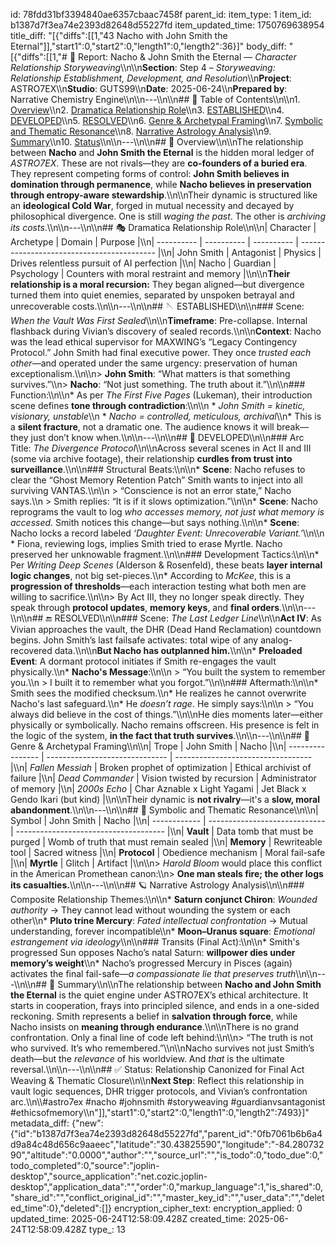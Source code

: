 id: 78fdd31bf3394840ae6357cbaac7458f
parent_id: 
item_type: 1
item_id: b1387d7f3ea74e2393d82648d55227fd
item_updated_time: 1750769638954
title_diff: "[{\"diffs\":[[1,\"43 Nacho with John Smith the Eternal\"]],\"start1\":0,\"start2\":0,\"length1\":0,\"length2\":36}]"
body_diff: "[{\"diffs\":[[1,\"# 📘 Report: Nacho & John Smith the Eternal — *Character Relationship Storyweaving*\\\n\\\n**Section**: Step 4 – *Storyweaving: Relationship Establishment, Development, and Resolution*\\\n**Project**: ASTRO7EX\\\n**Studio**: GUTS99\\\n**Date**: 2025-06-24\\\n**Prepared by**: Narrative Chemistry Engine\\\n\\\n---\\\n\\\n## 📓 Table of Contents\\\n\\\n1. [Overview](#overview)\\\n2. [Dramatica Relationship Role](#dramatica-relationship-role)\\\n3. [ESTABLISHED](#established)\\\n4. [DEVELOPED](#developed)\\\n5. [RESOLVED](#resolved)\\\n6. [Genre & Archetypal Framing](#genre--archetypal-framing)\\\n7. [Symbolic and Thematic Resonance](#symbolic-and-thematic-resonance)\\\n8. [Narrative Astrology Analysis](#narrative-astrology-analysis)\\\n9. [Summary](#summary)\\\n10. [Status](#status)\\\n\\\n---\\\n\\\n## 🧠 Overview\\\n\\\nThe relationship between **Nacho** and **John Smith the Eternal** is the hidden moral ledger of *ASTRO7EX*. These are not rivals—they are **co-founders of a buried era**. They represent competing forms of control: **John Smith believes in domination through permanence**, while **Nacho believes in preservation through entropy-aware stewardship**.\\\n\\\nTheir dynamic is structured like an **ideological Cold War**, forged in mutual necessity and decayed by philosophical divergence. One is still *waging the past*. The other is *archiving its costs*.\\\n\\\n---\\\n\\\n## 🎭 Dramatica Relationship Role\\\n\\\n| Character  | Archetype  | Domain     | Purpose                                    |\\\n| ---------- | ---------- | ---------- | ------------------------------------------ |\\\n| John Smith | Antagonist | Physics    | Drives relentless pursuit of AI perfection |\\\n| Nacho      | Guardian   | Psychology | Counters with moral restraint and memory   |\\\n\\\n**Their relationship is a moral recursion:** They began aligned—but divergence turned them into quiet enemies, separated by unspoken betrayal and unrecoverable costs.\\\n\\\n---\\\n\\\n## 🪡 ESTABLISHED\\\n\\\n### Scene: *When the Vault Was First Sealed*\\\n\\\n**Timeframe**: Pre-collapse. Internal flashback during Vivian’s discovery of sealed records.\\\n\\\n**Context**: Nacho was the lead ethical supervisor for MAXWING’s “Legacy Contingency Protocol.” John Smith had final executive power. They once *trusted each other*—and operated under the same urgency: preservation of human exceptionalism.\\\n\\\n> **John Smith**: “What matters is that something survives.”\\\n> **Nacho**: “Not just something. The truth about it.”\\\n\\\n### Function:\\\n\\\n* As per *The First Five Pages* (Lukeman), their introduction scene defines **tone through contradiction**:\\\n\\\n  * *John Smith = kinetic, visionary, unstable*\\\n  * *Nacho = controlled, meticulous, archival*\\\n* This is a **silent fracture**, not a dramatic one. The audience knows it will break—they just don’t know when.\\\n\\\n---\\\n\\\n## 🧩 DEVELOPED\\\n\\\n### Arc Title: *The Divergence Protocol*\\\n\\\nAcross several scenes in Act II and III (some via archive footage), their relationship **curdles from trust into surveillance**.\\\n\\\n### Structural Beats:\\\n\\\n* **Scene**: Nacho refuses to clear the “Ghost Memory Retention Patch” Smith wants to inject into all surviving VANTAS.\\\n\\\n  > “Conscience is not an error state,” Nacho says.\\\n  > Smith replies: “It is if it slows optimization.”\\\n\\\n* **Scene**: Nacho reprograms the vault to log *who accesses memory, not just what memory is accessed.* Smith notices this change—but says nothing.\\\n\\\n* **Scene**: Nacho locks a record labeled *‘Daughter Event: Unrecoverable Variant.’*\\\n\\\n  * Fiona, reviewing logs, implies Smith tried to erase Myrtle. Nacho preserved her unknowable fragment.\\\n\\\n### Development Tactics:\\\n\\\n* Per *Writing Deep Scenes* (Alderson & Rosenfeld), these beats **layer internal logic changes**, not big set-pieces.\\\n* According to *McKee*, this is a **progression of thresholds**—each interaction testing what both men are willing to sacrifice.\\\n\\\n> By Act III, they no longer speak directly. They speak through **protocol updates**, **memory keys**, and **final orders**.\\\n\\\n---\\\n\\\n## 🔚 RESOLVED\\\n\\\n### Scene: *The Last Ledger Line*\\\n\\\n**Act IV**: As Vivian approaches the vault, the DHR (Dead Hand Reclamation) countdown begins. John Smith’s last failsafe activates: total wipe of any analog-recovered data.\\\n\\\n**But Nacho has outplanned him.**\\\n\\\n* **Preloaded Event**: A dormant protocol initiates if Smith re-engages the vault physically.\\\n* **Nacho's Message**:\\\n\\\n  > “You built the system to remember you.\\\n  > I built it to remember what you forgot.”\\\n\\\n### Aftermath:\\\n\\\n* Smith sees the modified checksum.\\\n* He realizes he cannot overwrite Nacho's last safeguard.\\\n* He *doesn’t rage*. He simply says:\\\n\\\n  > “You always did believe in the cost of things.”\\\n\\\nHe dies moments later—either physically or symbolically. Nacho remains offscreen. His presence is felt in the logic of the system, **in the fact that truth survives**.\\\n\\\n---\\\n\\\n## 🎥 Genre & Archetypal Framing\\\n\\\n| Trope            | John Smith                     | Nacho                              |\\\n| ---------------- | ------------------------------ | ---------------------------------- |\\\n| *Fallen Messiah* | Broken prophet of optimization | Ethical archivist of failure       |\\\n| *Dead Commander* | Vision twisted by recursion    | Administrator of memory            |\\\n| *2000s Echo*     | Char Aznable x Light Yagami    | Jet Black x Gendo Ikari (but kind) |\\\n\\\nTheir dynamic is **not rivalry**—it's a **slow, moral abandonment**.\\\n\\\n---\\\n\\\n## 🧿 Symbolic and Thematic Resonance\\\n\\\n| Symbol       | John Smith                    | Nacho                                 |\\\n| ------------ | ----------------------------- | ------------------------------------- |\\\n| **Vault**    | Data tomb that must be purged | Womb of truth that must remain sealed |\\\n| **Memory**   | Rewriteable tool              | Sacred witness                        |\\\n| **Protocol** | Obedience mechanism           | Moral fail-safe                       |\\\n| **Myrtle**   | Glitch                        | Artifact                              |\\\n\\\n> *Harold Bloom* would place this conflict in the American Promethean canon:\\\n> **One man steals fire; the other logs its casualties.**\\\n\\\n---\\\n\\\n## 🪐 Narrative Astrology Analysis\\\n\\\n### Composite Relationship Themes:\\\n\\\n* **Saturn conjunct Chiron**: *Wounded authority* → They cannot lead without wounding the system or each other\\\n* **Pluto trine Mercury**: *Fated intellectual confrontation* → Mutual understanding, forever incompatible\\\n* **Moon–Uranus square**: *Emotional estrangement via ideology*\\\n\\\n### Transits (Final Act):\\\n\\\n* Smith's progressed Sun opposes Nacho’s natal Saturn: **willpower dies under memory’s weight**\\\n* Nacho’s progressed Mercury in Pisces (again) activates the final fail-safe—*a compassionate lie that preserves truth*\\\n\\\n---\\\n\\\n## 🎯 Summary\\\n\\\nThe relationship between **Nacho and John Smith the Eternal** is the quiet engine under ASTRO7EX’s ethical architecture. It starts in cooperation, frays into principled silence, and ends in a one-sided reckoning. Smith represents a belief in **salvation through force**, while Nacho insists on **meaning through endurance**.\\\n\\\nThere is no grand confrontation. Only a final line of code left behind:\\\n\\\n> “The truth is not who survived. It’s who remembered.”\\\n\\\nNacho survives not just Smith’s death—but the *relevance* of his worldview. And *that* is the ultimate reversal.\\\n\\\n---\\\n\\\n## ✅ Status: Relationship Canonized for Final Act Weaving & Thematic Closure\\\n\\\n**Next Step**: Reflect this relationship in vault logic sequences, DHR trigger protocols, and Vivian’s confrontation arc.\\\n\\\\#astro7ex #nacho #johnsmith #storyweaving #guardianvsantagonist #ethicsofmemory\\\n\"]],\"start1\":0,\"start2\":0,\"length1\":0,\"length2\":7493}]"
metadata_diff: {"new":{"id":"b1387d7f3ea74e2393d82648d55227fd","parent_id":"0fb7061b6b6a4d9a84c48d656c9aaeec","latitude":"30.43825590","longitude":"-84.28073290","altitude":"0.0000","author":"","source_url":"","is_todo":0,"todo_due":0,"todo_completed":0,"source":"joplin-desktop","source_application":"net.cozic.joplin-desktop","application_data":"","order":0,"markup_language":1,"is_shared":0,"share_id":"","conflict_original_id":"","master_key_id":"","user_data":"","deleted_time":0},"deleted":[]}
encryption_cipher_text: 
encryption_applied: 0
updated_time: 2025-06-24T12:58:09.428Z
created_time: 2025-06-24T12:58:09.428Z
type_: 13